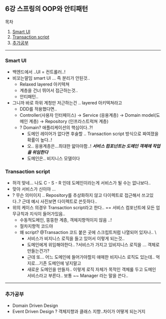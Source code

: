 ## 6강 스프링의 OOP와 안티패턴 
목차  
1. [Smart UI](#smart-ui)  
2. [Transaction script](#transaction-script)  
3. [추가공부](#추가공부)

---
### Smart UI

+ 백엔드에서 ..UI = 컨트롤러..!
+ 비꼬는말임 smart UI ... 즉 분리가 안된것..
  - Relaxed layered 아키텍쳐
  - 계층을 건너 뛰어서 접근하는것..
  - 안티패턴..
+ 그니까 바로 하위 계청만 저근하는건 .. layered 아키텍쳐라고  
  - DDD를 적용했다면..
  - Controller(사용자 인터페이스)  -> Service (응용계층) -> Domain model(도메인 계층) -> Repository (인프라스트럭쳐 계층)
  - ? Domain? 애플리케이션의 핵심이다..?!
    * 도메인 레이어가 없다면 후술할 .. Transaction script 방식으로 짜여졌을 확률이 높다..!
    * 오.. 응용계층은...최대한 얇아야함..!  ***서비스 컴포넌트는 도메인 객체에 작업을 위임한다***
    * 도메인은.. 비지니스 모델이다



### Transaction script
+ 허걱 맞네... 나도 C - S  - R 인데 도메인이라는게 서비스가 될 수는 없나보다..
+ 맞아 서비스가 신이야 ...
+ ? 무슨 의미이지 .. Repository를 추상화하지 않고 다이렉트로 접근해서 쓰고있다..? 근데 예시 사진보면 다이렉트로 쓴듯하다..
+ 위의 케이스 의경우 Transaction script라고 한다.. == 서비스 컴포넌트에 모든 업무규칙과 지식이 들어가있음..
  - 수동적도메인, 뚱뚱한 계층, 객체지향적이지 않음 ..!
  - 절차지향적 코드야
  - 왜 script? @Transaction 코드 붙은 곳에 스크립트처럼 나열되어 있자나.. \
      * 서비스가 비지니스 로직을 들고 있어서 이렇게 되는것..
      * 도메인에게 위임해야한다.. ?서비스가 가지고 있비지니스 로직을 ... 객체로 만들는건가?
      * 근데 또... 어느 도메인에 들어가야할지 애매한 비지니스 로직도 있는데.. 억지로...기존 도메인에 넣지말고
      * 새로운 도메인을 만들자.. 이렇게 로직 자체가 목적인 객체룰 두고 도메인 서비스라고 부른다.. 보통 ~~ Manager 라는 말을 쓴다..
   
---
### 추가공부
* Domain Driven Design
* Event Driven Design 
? 객체지향과 클래스 지향..차이가 어떻게 되는거지
